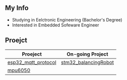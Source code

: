 ## My Info
- Studying in Eelctronic Engineering (Bachelor's Degree)  
- Interested in Embedded Sofeware Engineer

## Proejct

|Proeject|On-going Project|
|-----|-----|
|[esp32_mqtt_protocol](https://github.com/JwAhn0830/esp32_mqttProtocol)|[stm32_balancingRobot](https://github.com/JwAhn0830/stm32_balancingRobot)|
|[mpu6050](https://github.com/JwAhn0830/mpu6050)||






<!--
**JwAhn0830/JwAhn0830** is a ✨ _special_ ✨ repository because its `README.md` (this file) appears on your GitHub profile.

Here are some ideas to get you started:

- 🔭 I’m currently working on ...
- 🌱 I’m currently learning ...
- 👯 I’m looking to collaborate on ...
- 🤔 I’m looking for help with ...
- 💬 Ask me about ...
- 📫 How to reach me: ...
- 😄 Pronouns: ...
- ⚡ Fun fact: ...
-->
